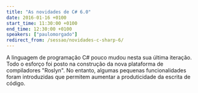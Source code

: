 ```yaml
---
title: "As novidades de C# 6.0"
date: 2016-01-16 +0100
start_time: 11:30:00 +0100
end_time: 12:30:00 +0100
speakers: ["paulomorgado"]
redirect_from: /sessao/novidades-c-sharp-6/
---
```

A linguagem de programação C# pouco mudou nesta sua última iteração. Todo o esforço foi posto na construção da nova plataforma de compiladores "Roslyn". No entanto, algumas pequenas funcionalidades foram introduzidas que permitem aumentar a produticidade da escrita de código.

